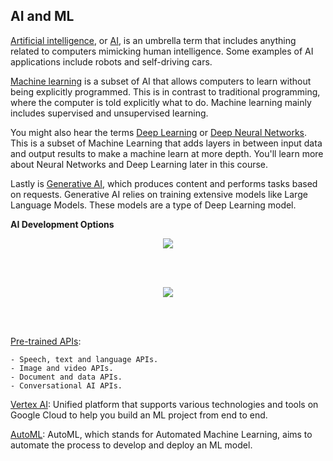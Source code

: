 ## AI and ML

<ins>Artificial intelligence</ins>, or <ins>AI</ins>, is an umbrella term that includes anything related to computers mimicking human intelligence. Some examples of AI applications include robots and self-driving cars.

<ins>Machine learning</ins> is a subset of AI that allows computers to learn without being explicitly programmed. This is in contrast to traditional programming, where the computer is told explicitly what to do. Machine learning mainly includes supervised and unsupervised learning.

You might also hear the terms <ins>Deep Learning</ins> or <ins>Deep Neural Networks</ins>. This is a subset of Machine Learning that adds layers in between input data and output results to make a machine learn at more depth. You'll learn more about Neural Networks and Deep Learning later in this course.

Lastly is <ins>Generative AI</ins>, which produces content and performs tasks based on requests. Generative AI relies on training extensive models like Large Language Models. These models are a type of Deep Learning model.

**AI Development Options**

<p align="center">
<img src="https://github.com/user-attachments/assets/87401b18-a0f0-4c27-9d6b-9182f6fda467" />
</p><br/><br/>

<p align="center">
<img src="https://github.com/user-attachments/assets/67f446e3-5101-4330-a5f1-c4cf9dd58bf8" />
</p><br/><br/>

<ins>Pre-trained APIs</ins>:

    - Speech, text and language APIs.
    - Image and video APIs.
    - Document and data APIs.
    - Conversational AI APIs.
    
<ins>Vertex AI</ins>: Unified platform that supports various technologies and tools on Google Cloud to help you build an ML project from end to end.

<ins>AutoML</ins>: AutoML, which stands for Automated Machine Learning, aims to automate the process to develop and deploy an ML model.






